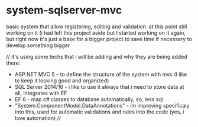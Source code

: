 # system-sqlserver-mvc
basic system that allow registering, editing and validation. at this point still working on it (i had left this project aside but I started working on it again, but right now it's just a base for a bigger project to save time if necessary to develop something bigger

//
it's using some techs that i will be adding and why they are being added there:

- ASP.NET MVC 5 – to define the structure of the system with mvc (I like to keep it looking good and organized)
- SQL Server 2014/16 - i like to use it always that i need to store data at all, integrates with EF
- EF 6 - map c# classes to database automatically, so, less sql
- "System.ComponentModel.DataAnnotations" - im improving specificaly into this, used for automatic validations and rules into the code (yes, i love automation)
//
